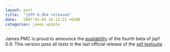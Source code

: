 ```yaml
---
layout: post
title:  "jSPF-0.9b4 released"
date:   2007-02-04 16:13:22 +0200
categories: james update
---
```


James PMC is proud to announce the [availability][availability] of the fourth beta of jspf
0.9. This version pass all tests in the last official release of the [spf testsuite][spf_testsuite] .

[availability]: http://downloads.apache.org/james/jspf/beta
[spf_testsuite]: http://www.openspf.org/svn/project/test-suite/rfc4408-tests-2007.01.yml
